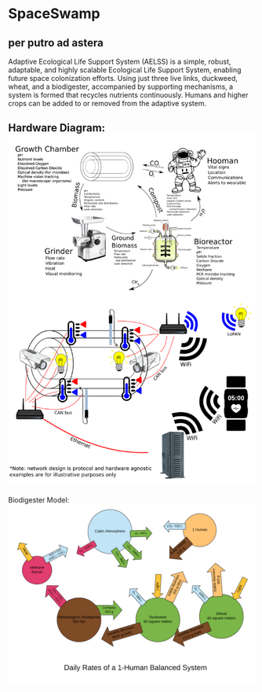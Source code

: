 # SpaceSwamp
per putro ad astera
---
Adaptive Ecological Life Support System (AELSS) is a simple, robust, adaptable, and highly scalable Ecological Life Support System, enabling future space colonization efforts. Using just three live links, duckweed, wheat, and a biodigester, accompanied by supporting mechanisms, a system is formed that recycles nutrients continuously. Humans and higher crops can be added to or removed from the adaptive system.

Hardware Diagram:
![Hardware Diagram](README_Presentation_graphic.png)
---
Biodigester Model:
![Biodigester Model](AELSS.png)